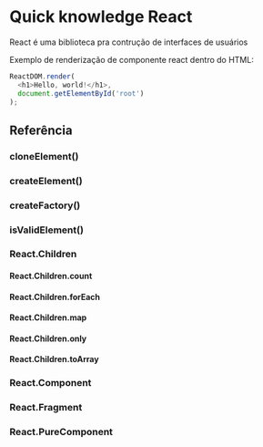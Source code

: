 # Quick knowledge React

React é uma biblioteca pra contrução de interfaces de usuários

Exemplo de renderização de componente react dentro do HTML:

```js
ReactDOM.render(
  <h1>Hello, world!</h1>,
  document.getElementById('root')
);
```

## Referência

### cloneElement()
### createElement()
### createFactory()
### isValidElement()

### React.Children
#### React.Children.count
#### React.Children.forEach
#### React.Children.map
#### React.Children.only
#### React.Children.toArray

### React.Component
### React.Fragment
### React.PureComponent
